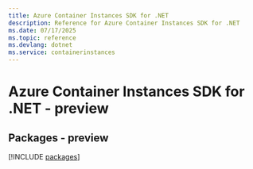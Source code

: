 ```yaml
---
title: Azure Container Instances SDK for .NET
description: Reference for Azure Container Instances SDK for .NET
ms.date: 07/17/2025
ms.topic: reference
ms.devlang: dotnet
ms.service: containerinstances
---
```

# Azure Container Instances SDK for .NET - preview
## Packages - preview
[!INCLUDE [packages](container-instances-index.md)]